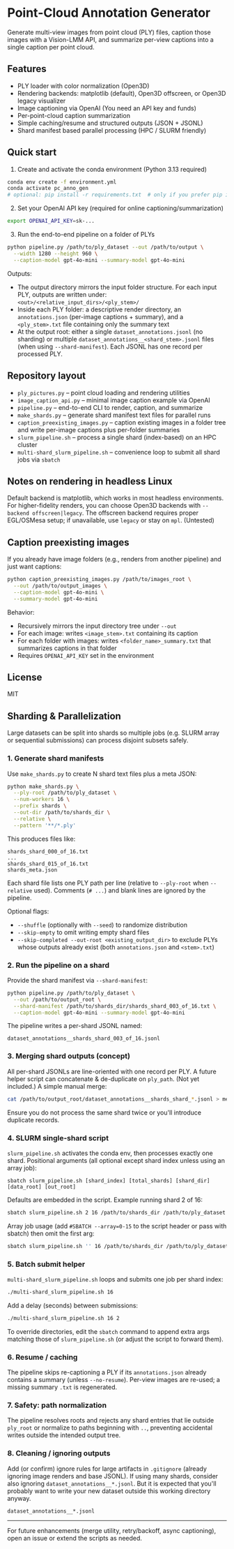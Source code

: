 # Point-Cloud Annotation Generator

Generate multi-view images from point cloud (PLY) files, caption those images with a Vision-LMM API, and summarize per-view captions into a single caption per point cloud.

## Features

- PLY loader with color normalization (Open3D)
- Rendering backends: matplotlib (default), Open3D offscreen, or Open3D legacy visualizer
- Image captioning via OpenAI (You need an API key and funds)
- Per-point-cloud caption summarization
- Simple caching/resume and structured outputs (JSON + JSONL)
- Shard manifest based parallel processing (HPC / SLURM friendly)

## Quick start

1) Create and activate the conda environment (Python 3.13 required)

```bash
conda env create -f environment.yml
conda activate pc_anno_gen
# optional: pip install -r requirements.txt  # only if you prefer pip inside conda
```

2) Set your OpenAI API key (required for online captioning/summarization)

```bash
export OPENAI_API_KEY=sk-...
```

3) Run the end-to-end pipeline on a folder of PLYs

```bash
python pipeline.py /path/to/ply_dataset --out /path/to/output \
  --width 1280 --height 960 \
  --caption-model gpt-4o-mini --summary-model gpt-4o-mini
```

Outputs:
- The output directory mirrors the input folder structure. For each input PLY, outputs are written under: `<out>/<relative_input_dirs>/<ply_stem>/`
- Inside each PLY folder: a descriptive render directory, an `annotations.json` (per-image captions + summary), and a `<ply_stem>.txt` file containing only the summary text
- At the output root: either a single `dataset_annotations.jsonl` (no sharding) or multiple `dataset_annotations__<shard_stem>.jsonl` files (when using `--shard-manifest`). Each JSONL has one record per processed PLY.

## Repository layout

- `ply_pictures.py` – point cloud loading and rendering utilities
- `image_caption_api.py` – minimal image caption example via OpenAI
- `pipeline.py` – end-to-end CLI to render, caption, and summarize
- `make_shards.py` – generate shard manifest text files for parallel runs
- `caption_preexisting_images.py` – caption existing images in a folder tree and write per-image captions plus per-folder summaries
- `slurm_pipeline.sh` – process a single shard (index-based) on an HPC cluster
- `multi-shard_slurm_pipeline.sh` – convenience loop to submit all shard jobs via `sbatch`

## Notes on rendering in headless Linux

Default backend is matplotlib, which works in most headless environments. For higher-fidelity renders, you can choose Open3D backends with `--backend offscreen|legacy`. The offscreen backend requires proper EGL/OSMesa setup; if unavailable, use `legacy` or stay on `mpl`. (Untested)

## Caption preexisting images

If you already have image folders (e.g., renders from another pipeline) and just want captions:

```bash
python caption_preexisting_images.py /path/to/images_root \
  --out /path/to/output_images \
  --caption-model gpt-4o-mini \
  --summary-model gpt-4o-mini
```

Behavior:
- Recursively mirrors the input directory tree under `--out`
- For each image: writes `<image_stem>.txt` containing its caption
- For each folder with images: writes `<folder_name>_summary.txt` that summarizes captions in that folder
- Requires `OPENAI_API_KEY` set in the environment

## License

MIT

## Sharding & Parallelization

Large datasets can be split into shards so multiple jobs (e.g. SLURM array or sequential submissions) can process disjoint subsets safely.

### 1. Generate shard manifests

Use `make_shards.py` to create N shard text files plus a meta JSON:

```bash
python make_shards.py \
  --ply-root /path/to/ply_dataset \
  --num-workers 16 \
  --prefix shards \
  --out-dir /path/to/shards_dir \
  --relative \
  --pattern '**/*.ply'
```

This produces files like:
```
shards_shard_000_of_16.txt
...
shards_shard_015_of_16.txt
shards_meta.json
```
Each shard file lists one PLY path per line (relative to `--ply-root` when `--relative` used). Comments (`# ...`) and blank lines are ignored by the pipeline.

Optional flags:
- `--shuffle` (optionally with `--seed`) to randomize distribution
- `--skip-empty` to omit writing empty shard files
- `--skip-completed --out-root <existing_output_dir>` to exclude PLYs whose outputs already exist (both `annotations.json` and `<stem>.txt`)

### 2. Run the pipeline on a shard

Provide the shard manifest via `--shard-manifest`:
```bash
python pipeline.py /path/to/ply_dataset \
  --out /path/to/output_root \
  --shard-manifest /path/to/shards_dir/shards_shard_003_of_16.txt \
  --caption-model gpt-4o-mini --summary-model gpt-4o-mini
```

The pipeline writes a per-shard JSONL named:
```
dataset_annotations__shards_shard_003_of_16.jsonl
```

### 3. Merging shard outputs (concept)

All per-shard JSONLs are line-oriented with one record per PLY. A future helper script can concatenate & de-duplicate on `ply_path`. (Not yet included.) A simple manual merge:
```bash
cat /path/to/output_root/dataset_annotations__shards_shard_*.jsonl > merged_dataset_annotations.jsonl
```
Ensure you do not process the same shard twice or you'll introduce duplicate records.

### 4. SLURM single-shard script

`slurm_pipeline.sh` activates the conda env, then processes exactly one shard. Positional arguments (all optional except shard index unless using an array job):
```
sbatch slurm_pipeline.sh [shard_index] [total_shards] [shard_dir] [data_root] [out_root]
```
Defaults are embedded in the script. Example running shard 2 of 16:
```bash
sbatch slurm_pipeline.sh 2 16 /path/to/shards_dir /path/to/ply_dataset /path/to/output_root
```
Array job usage (add `#SBATCH --array=0-15` to the script header or pass with sbatch) then omit the first arg:
```bash
sbatch slurm_pipeline.sh '' 16 /path/to/shards_dir /path/to/ply_dataset /path/to/output_root
```

### 5. Batch submit helper

`multi-shard_slurm_pipeline.sh` loops and submits one job per shard index:
```bash
./multi-shard_slurm_pipeline.sh 16
```
Add a delay (seconds) between submissions:
```bash
./multi-shard_slurm_pipeline.sh 16 2
```
To override directories, edit the `sbatch` command to append extra args matching those of `slurm_pipeline.sh` (or adjust the script to forward them).

### 6. Resume / caching

The pipeline skips re-captioning a PLY if its `annotations.json` already contains a summary (unless `--no-resume`). Per-view images are re-used; a missing summary `.txt` is regenerated.

### 7. Safety: path normalization

The pipeline resolves roots and rejects any shard entries that lie outside `ply_root` or normalize to paths beginning with `..`, preventing accidental writes outside the intended output tree.

### 8. Cleaning / ignoring outputs

Add (or confirm) ignore rules for large artifacts in `.gitignore` (already ignoring image renders and base JSONL). If using many shards, consider also ignoring `dataset_annotations__*.jsonl`. But it is expected that you'll probably want to write your new dataset outside this working directory anyway.

```gitignore
dataset_annotations__*.jsonl
```

---
For future enhancements (merge utility, retry/backoff, async captioning), open an issue or extend the scripts as needed.